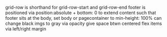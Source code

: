 grid-row is shorthand for grid-row-start and grid-row-end
footer is positioned via position:absolute + bottom: 0
to extend content such that footer sits at the body, set body or pagecontainer to min-height: 100%
can change black imgs to gray via opacity
give space btwn centered flex items via left/right margin
